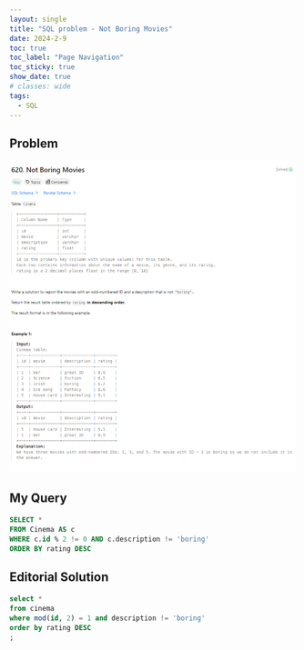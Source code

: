 ```yaml
---
layout: single
title: "SQL problem - Not Boring Movies"
date: 2024-2-9
toc: true
toc_label: "Page Navigation"
toc_sticky: true
show_date: true
# classes: wide
tags:
  - SQL
---
```


## Problem

![problem-620](/assets/images/2024-02-09_11-51-03-PROBLEM-620.png)

## My Query

```sql
SELECT *
FROM Cinema AS c
WHERE c.id % 2 != 0 AND c.description != 'boring'
ORDER BY rating DESC
```

## Editorial Solution

```sql
select *
from cinema
where mod(id, 2) = 1 and description != 'boring'
order by rating DESC
;
```
